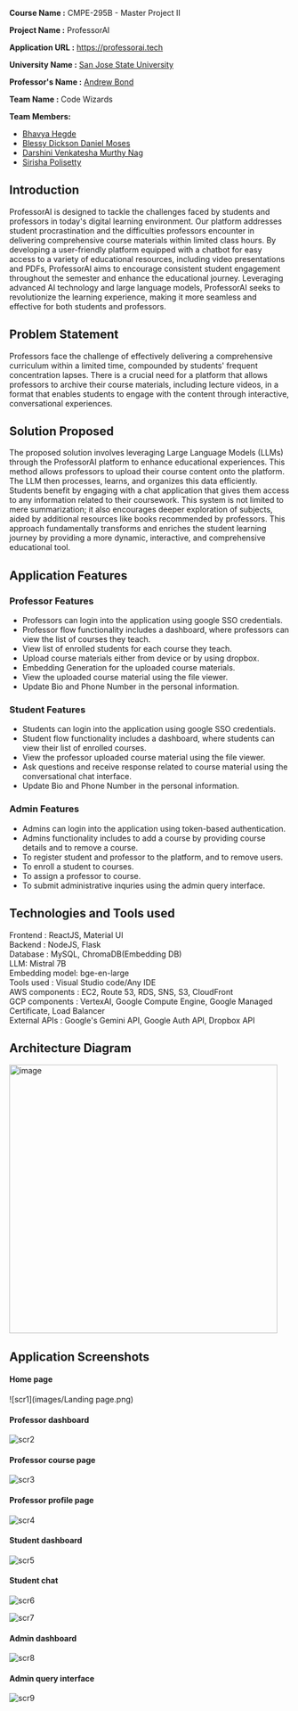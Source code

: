  
<b>Course Name :</b> CMPE-295B - Master Project II

<b>Project Name  :</b> ProfessorAI

<b>Application URL :</b> https://professorai.tech

<b>University Name :</b> [San Jose State University](https://www.sjsu.edu/)

<b>Professor's Name :</b> [Andrew Bond](https://www.linkedin.com/in/ahbond/)

<b>Team Name :</b> Code Wizards

<b>Team Members:</b> <br/>

- [Bhavya Hegde](https://www.linkedin.com/in/bhavya-hegde/)
- [Blessy Dickson Daniel Moses](https://www.linkedin.com/in/blessy-dickson-348a31133/)
- [Darshini Venkatesha Murthy Nag](https://www.linkedin.com/in/darshini-venkatesha-murthy-nag-90052756/)
- [Sirisha Polisetty](https://www.linkedin.com/in/sirishapolisetty/)

## Introduction
ProfessorAI is designed to tackle the challenges faced by students and professors in today's digital learning environment. Our platform addresses student procrastination and the difficulties professors encounter in delivering comprehensive course materials within limited class hours. By developing a user-friendly platform equipped with a chatbot for easy access to a variety of educational resources, including video presentations and PDFs, ProfessorAI aims to encourage consistent student engagement throughout the semester and enhance the educational journey. Leveraging advanced AI technology and large language models, ProfessorAI seeks to revolutionize the learning experience, making it more seamless and effective for both students and professors.

## Problem Statement
Professors face the challenge of effectively delivering a comprehensive curriculum within a limited time, compounded by students' frequent concentration lapses. There is a crucial need for a platform that allows professors to archive their course materials, including lecture videos, in a format that enables students to engage with the content through interactive, conversational experiences.

## Solution Proposed
The proposed solution involves leveraging Large Language Models (LLMs) through the ProfessorAI platform to enhance educational experiences. This method allows professors to upload their course content onto the platform. The LLM then processes, learns, and organizes this data efficiently. Students benefit by engaging with a chat application that gives them access to any information related to their coursework. This system is not limited to mere summarization; it also encourages deeper exploration of subjects, aided by additional resources like books recommended by professors. This approach fundamentally transforms and enriches the student learning journey by providing a more dynamic, interactive, and comprehensive educational tool.

## Application Features

### Professor Features
* Professors can login into the application using google SSO credentials.
* Professor flow functionality includes a dashboard, where professors can view the list of courses they teach.
* View list of enrolled students for each course they teach.
* Upload course materials either from device or by using dropbox.
* Embedding Generation for the uploaded course materials.
* View the uploaded course material using the file viewer.
* Update Bio and Phone Number in the personal information.

### Student Features
* Students can login into the application using google SSO credentials.
* Student flow functionality includes a dashboard, where students can view their list of enrolled courses.
* View the professor uploaded course material using the file viewer.
* Ask questions and receive response related to course material using the conversational chat interface.
* Update Bio and Phone Number in the personal information.

### Admin Features
* Admins can login into the application using token-based authentication.
* Admins functionality includes to add a course by providing course details and to remove a course.
* To register student and professor to the platform, and to remove users.
* To enroll a student to courses.
* To assign a professor to course.
* To submit administrative inquries using the admin query interface.

  

## Technologies and Tools used

Frontend : ReactJS, Material UI </br>
Backend : NodeJS, Flask </br>
Database : MySQL, ChromaDB(Embedding DB) </br>
LLM: Mistral 7B </br>
Embedding model: bge-en-large </br>
Tools used : Visual Studio code/Any IDE </br>
AWS components : EC2, Route 53, RDS, SNS, S3, CloudFront </br>
GCP components : VertexAI, Google Compute Engine, Google Managed Certificate, Load Balancer </br>
External APIs : Google's Gemini API, Google Auth API, Dropbox API </br>

## Architecture Diagram

<img width="482" alt="image" src="https://github.com/dblessy/ProfessorAI/assets/85700971/d00577f0-4ef6-4cec-b000-8f8ba0e0cf79">


## Application Screenshots
#### Home page
![scr1](images/Landing page.png)

#### Professor dashboard
![scr2](images/professor%20dashboard.png)

#### Professor course page
![scr3](images/professor-materials.png)

#### Professor profile page
![scr4](images/professor-profile.png)

#### Student dashboard 
![scr5](images/Student%20dashboard.png)

#### Student chat 
![scr6](images/chat1.png)

![scr7](images/chat2.png)

#### Admin dashboard
![scr8](images/admin%20dashboard.png)

#### Admin query interface
![scr9](images/admin-query.png)

